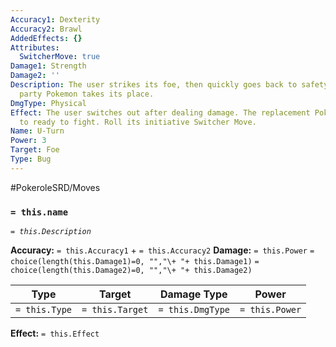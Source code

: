 ```yaml
---
Accuracy1: Dexterity
Accuracy2: Brawl
AddedEffects: {}
Attributes:
  SwitcherMove: true
Damage1: Strength
Damage2: ''
Description: The user strikes its foe, then quickly goes back to safety while another
  party Pokemon takes its place.
DmgType: Physical
Effect: The user switches out after dealing damage. The replacement Pokemon arrives
  to ready to fight. Roll its initiative Switcher Move.
Name: U-Turn
Power: 3
Target: Foe
Type: Bug
---
```


#PokeroleSRD/Moves

### `= this.name` 
*`= this.Description`*

**Accuracy:** `= this.Accuracy1` + `= this.Accuracy2`
**Damage:** `= this.Power` `= choice(length(this.Damage1)=0, "","\+ "+ this.Damage1)` `= choice(length(this.Damage2)=0, "","\+ "+ this.Damage2)`

| Type          | Target          | Damage Type          | Power          |
| ------------- | --------------- | ---------------- | -------------- |
| `= this.Type` | `= this.Target` | `= this.DmgType` | `= this.Power` | 

**Effect:** `= this.Effect`